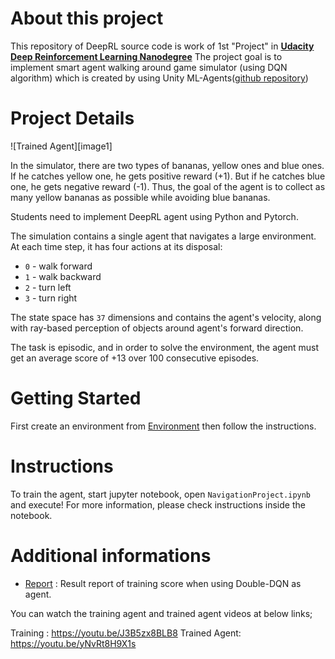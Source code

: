 # About this project


This repository of DeepRL source code is work of 1st "Project" in 
**[Udacity Deep Reinforcement Learning Nanodegree](https://www.udacity.com/course/deep-reinforcement-learning-nanodegree--nd893)**
The project goal is to implement smart agent walking around game simulator (using DQN algorithm)
which is created by using Unity ML-Agents([github repository](https://github.com/Unity-Technologies/ml-agents))

# Project Details
![Trained Agent][image1]

In the simulator, there are two types of bananas, yellow ones and blue ones.
If he catches yellow one, he gets positive reward (+1). But if he catches blue one,
he gets negative reward (-1). Thus, the goal of the agent is to collect
as many yellow bananas as possible while avoiding blue bananas.

Students need to implement DeepRL agent using Python and Pytorch.

The simulation contains a single agent that navigates a large environment.
At each time step, it has four actions at its disposal:

- `0` - walk forward
- `1` - walk backward
- `2` - turn left
- `3` - turn right

The state space has `37` dimensions and contains the agent's velocity,
along with ray-based perception of objects around agent's forward direction.

The task is episodic, and in order to solve the environment, the agent must
get an average score of +13 over 100 consecutive episodes.

# Getting Started
First create an environment from [Environment](./environment.yml) then follow the instructions.

# Instructions
To train the agent, start jupyter notebook, open `NavigationProject.ipynb`
and execute! For more information, please check instructions
inside the notebook.

# Additional informations
- [Report](./Report.pdf) : Result report of training score
when using Double-DQN as agent.

You can watch the training agent and trained agent videos at below links; 

Training :  https://youtu.be/J3B5zx8BLB8
Trained Agent: https://youtu.be/yNvRt8H9X1s


